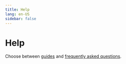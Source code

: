 ```yaml
---
title: Help
lang: en-US
sidebar: false
---
```


# Help

Choose between [guides](guides/general/) and [frequently asked questions](faq/application/).
